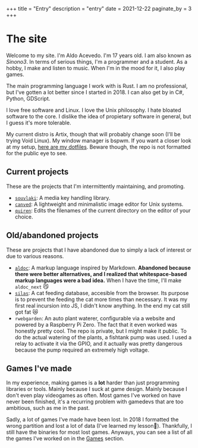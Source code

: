 +++
title = "Entry"
description = "entry"
date = 2021-12-22
paginate_by = 3
+++

# The site

Welcome to my site. I'm Aldo Acevedo. I'm 17 years old. I am also known as *Sinono3*. In terms of serious things, I'm a programmer and a student. As a hobby, I make and listen to music. When I'm in the mood for it, I also play games. 

The main programming language I work with is Rust. I am no professional, but I've gotten a lot better since I started in 2018. I can also get by in C#, Python, GDScript.

I love free software and Linux. I love the Unix philosophy. I hate bloated software to the core. I dislike the idea of propietary software in general, but I guess it's more tolerable. 

My current distro is Artix, though that will probably change soon (I'll be trying Void Linux). My window manager is bspwm. If you want a closer look at my setup, [here are my dotfiles](https://github.com/Sinono3/dotfiles). Beware though, the repo is not formatted for the public eye to see.

## Current projects

These are the projects that I'm intermittently maintaining, and promoting.

- [`souvlaki`](https://github.com/Sinono3/souvlaki): A media key handling library.
- [`canved`](https://github.com/Sinono3/canved): A lightweight and minimalistic image editor for Unix systems.
- [`quiren`](https://github.com/Sinono3/quiren): Edits the filenames of the current directory on the editor of your choice.

## Old/abandoned projects

These are projects that I have abandoned due to simply a lack of interest or due to various reasons.

- [`aldoc`](https://github.com/Sinono3/aldoc): A markup language inspired by Markdown. **Abandoned because there were better alternatives, and I realized that whitespace-based markup languages were a bad idea.** When I have the time, I'll make `aldoc_next` 😼
- [`silas`](https://github.com/Sinono3/silas): A cat feeding database, accesible from the browser. Its purpose is to prevent the feeding the cat more times than necessary. It was my first real incursion into JS, I didn't know anything. In the end my cat still got fat 😿
- `rwebgarden`: An auto plant waterer, configurable via a website and powered by a Raspberry Pi Zero. The fact that it even worked was honestly pretty cool. The repo is private, but I might make it public. To do the actual watering of the plants, a fishtank pump was used. I used a relay to activate it via the GPIO, and it actually was pretty dangerous because the pump required an extremely high voltage.

## Games I've made

In my experience, making games is a **lot** harder than just programming libraries or tools. Mainly because I suck at game design. Mainly because I don't even play videogames as often. Most games I've worked on have never been finished, it's a recurring problem with gamedevs that are too ambitious, such as me in the past.

Sadly, a lot of games I've made have been lost. In 2018 I formatted the wrong partition and lost a lot of data (I've learned my lesson🥲). Thankfully, I still have the binaries for most lost games. Anyways, you can see a list of all the games I've worked on in the [Games](/games) section.


